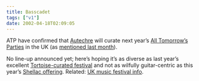 ```yaml
---
title: Basscadet
tags: ["v1"]
date: 2002-04-18T02:09:05
---
```


ATP have confirmed that [Autechre][1] will curate next year&#8217;s [All Tomorrow&#8217;s Parties][2] in the UK (as [mentioned last month][3]).

No line-up announced yet; here&#8217;s hoping it&#8217;s as diverse as last year&#8217;s excellent [Tortoise-curated festival][4] and not as wilfully guitar-centric as this year&#8217;s [Shellac offering][5]. Related: [UK music festival info][6].

[1]: http://www.autechre.nu/ "The Autechre Channel"
[2]: http://www.wayahead.com/atp/ "Official All Tomorrow's Parties website"
[3]: http://anglepoised.com/weblog/archive/2002/March/#000004 "Autechre rumours on anglepoised (slightly innaccurate - they're not curating a Japanese ATP)"
[4]: http://www.nme.com/reviews/7785.htm "NME review of ATP 2001"
[5]: http://www.wayahead.com/atp/shellac2002.htm "ATP 2002 (curated by Shellac)"
[6]: http://www.efestivals.co.uk/ "efestivals.co.uk"
